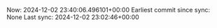 Now: 2024-12-02 23:40:06.496101+00:00 Earliest commit since sync: None Last sync: 2024-12-02 23:02:46+00:00
